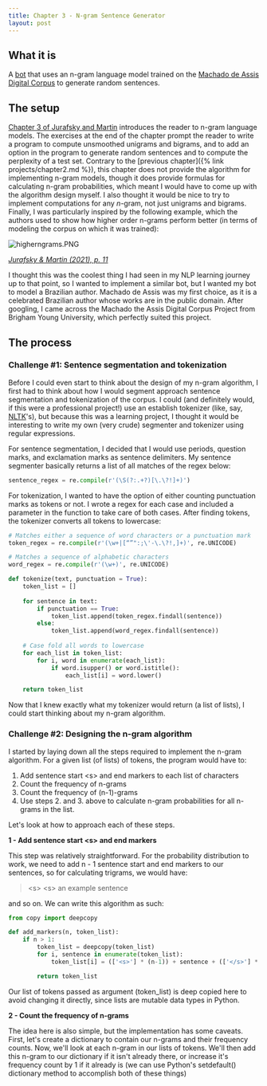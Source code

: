 ```yaml
---
title: Chapter 3 - N-gram Sentence Generator
layout: post
---
```

## What it is

A [bot](https://twitter.com/assis_bot) that uses an n-gram language model trained on the [Machado de Assis Digital Corpus](http://machado.byu.edu) to generate random sentences.

## The setup

[Chapter 3 of Jurafsky and Martin](https://web.stanford.edu/~jurafsky/slp3/3.pdf) introduces the reader to n-gram language models. The exercises at the end of the chapter prompt the reader to write a program to compute unsmoothed unigrams and bigrams, and to add an option in the program to generate random sentences and to compute the perplexity of a test set. Contrary to the [previous chapter]({% link projects/chapter2.md %}), this chapter does not provide the algorithm for implementing n-gram models, though it does provide formulas for calculating n-gram probabilities, which meant I would have to come up with the algorithm design myself. I also thought it would be nice to try to implement computations for any *n*-gram, not just unigrams and bigrams. Finally, I was particularly inspired by the following example, which the authors used to show how higher order n-grams perform better (in terms of modeling the corpus on which it was trained):

![higherngrams.PNG](https://s3-us-west-2.amazonaws.com/secure.notion-static.com/41cef9d6-3636-4c33-acda-b7f23646f3b8/higherngrams.png)

[*Jurafsky & Martin (2021), p. 11*](https://web.stanford.edu/~jurafsky/slp3/3.pdf#figure.3.4)

I thought this was the coolest thing I had seen in my NLP learning journey up to that point, so I wanted to implement a similar bot, but I wanted my bot to model a Brazilian author. Machado de Assis was my first choice, as it is a celebrated Brazilian author whose works are in the public domain. After googling, I came across the Machado the Assis Digital Corpus Project from Brigham Young University, which perfectly suited this project.

## The process

### Challenge #1: Sentence segmentation and tokenization

Before I could even start to think about the design of my n-gram algorithm, I first had to think about how I would segment approach sentence segmentation and tokenization of the corpus. I could (and definitely would, if this were a professional project!) use an establish tokenizer (like, say, [NLTK](http://www.nltk.org/)'s), but because this was a learning project, I thought it would be interesting to write my own (very crude) segmenter and tokenizer using regular expressions.

For sentence segmentation, I decided that I would use periods, question marks, and exclamation marks as sentence delimiters. My sentence segmenter basically returns a list of all matches of the regex below:

```python
sentence_regex = re.compile(r'(\S(?:.+?)[\.\?!]+)')
```

For tokenization, I wanted to have the option of either counting punctuation marks as tokens or not. I wrote a regex for each case and included a parameter in the function to take care of both cases. After finding tokens, the tokenizer converts all tokens to lowercase: 

```python
# Matches either a sequence of word characters or a punctuation mark
token_regex = re.compile(r'(\w+|[“”":;\'-\.\?!,]+)', re.UNICODE)

# Matches a sequence of alphabetic characters
word_regex = re.compile(r'(\w+)', re.UNICODE)

def tokenize(text, punctuation = True):
    token_list = []
    
    for sentence in text:
        if punctuation == True:
            token_list.append(token_regex.findall(sentence))
        else:
            token_list.append(word_regex.findall(sentence))
    
    # Case fold all words to lowercase
    for each_list in token_list:
        for i, word in enumerate(each_list):
            if word.isupper() or word.istitle():
                each_list[i] = word.lower()

    return token_list
```

Now that I knew exactly what my tokenizer would return (a list of lists), I could start thinking about my n-gram algorithm.

### Challenge #2: Designing the n-gram algorithm

I started by laying down all the steps required to implement the n-gram algorithm. For a given list (of lists) of tokens, the program would have to:

1. Add sentence start \<s> and end </s> markers to each list of characters
2. Count the frequency of n-grams
3. Count the frequency of (n-1)-grams
4. Use steps 2. and 3. above to calculate n-gram probabilities for all n-grams in the list.

Let's look at how to approach each of these steps.

**1 - Add sentence start \<s> and end </s> markers**

This step was relatively straightforward. For the probability distribution to work, we need to add n - 1 sentence start and end markers to our sentences, so for calculating trigrams, we would have:

> \<s> \<s> an example sentence </s> </s>
> 

and so on. We can write this algorithm as such:

```python
from copy import deepcopy

def add_markers(n, token_list):
    if n > 1:
        token_list = deepcopy(token_list)
        for i, sentence in enumerate(token_list):
            token_list[i] = (['<s>'] * (n-1)) + sentence + (['</s>'] * (n-1))

		return token_list
```

Our list of tokens passed as argument (token_list) is deep copied here to avoid changing it directly, since lists are mutable data types in Python.

**2 - Count the frequency of n-grams**

The idea here is also simple, but the implementation has some caveats. First, let's create a dictionary to contain our n-grams and their frequency counts. Now, we'll look at each n-gram in our lists of tokens. We'll then add this n-gram to our dictionary if it isn't already there, or increase it's frequency count by 1 if it already is (we can use Python's setdefault() dictionary method to accomplish both of these things)
